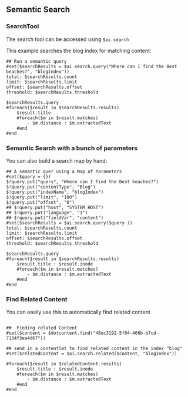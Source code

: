 ## Semantic Search
### SearchTool

The search tool can be accessed using `$ai.search`


This example searches the blog index for matching content:
```vtl
## Run a semantic query
#set($searchResults = $ai.search.query("Where can I find the Best beaches?", "blogIndex"))
total: $searchResults.count
limit: $searchResults.limit
offset: $searchResults.offset
threshold: $searchResults.threshold

$searchResults.query
#foreach($result in $searchResults.results)
    $result.title
    #foreach($m in $result.matches)
        - $m.distance : $m.extractedText
    #end
#end

```

### Semantic Search with a bunch of parameters
You can also build a search map by hand:

```vtl
## A semantic quer using a Map of Parameters
#set($query = {})
$!query.put("query", "Where can I find the Best beaches?")
$!query.put("contentType", "Blog")
$!query.put("indexName", "blogIndex")
$!query.put("limit", "100")
$!query.put("offset", "0")
## $!query.put("host", "SYSTEM_HOST")
## $!query.put("language", "1")
## $!query.put("fieldVar", "content")
#set($searchResults = $ai.search.query($query ))
total: $searchResults.count
limit: $searchResults.limit
offset: $searchResults.offset
threshold: $searchResults.threshold

$searchResults.query
#foreach($result in $searchResults.results)
    $result.title : $result.inode
    #foreach($m in $result.matches)
        - $m.distance : $m.extractedText
    #end
#end
```

### Find Related Content
You can easily use this to automatically find related content
```vtl

##  Finding related Content
#set($content = $dotcontent.find("48ec3192-5f04-466b-b7cd-7134f3ea4d67"))

## send in a contentlet to find related content in the index "blog"
#set($relatedContent = $ai.search.related($content, "blogIndex"))

#foreach($result in $relatedContent.results)
    $result.title : $result.inode
    #foreach($m in $result.matches)
        - $m.distance : $m.extractedText
    #end
#end

```
